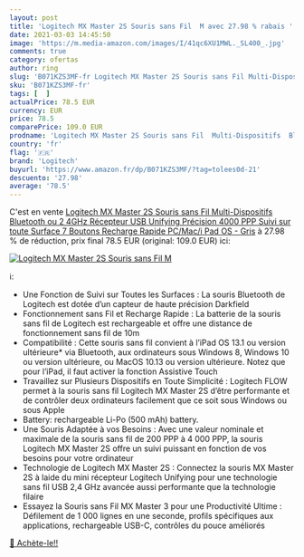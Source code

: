 ```yaml
---
layout: post
title: 'Logitech MX Master 2S Souris sans Fil  M avec 27.98 % rabais '
date: 2021-03-03 14:45:50
image: 'https://m.media-amazon.com/images/I/41qc6XU1MWL._SL400_.jpg'
comments: true
category: ofertas
author: ring
slug: 'B071KZS3MF-fr Logitech MX Master 2S Souris sans Fil Multi-Dispositifs...'
sku: 'B071KZS3MF-fr'
tags: [  ]
actualPrice: 78.5 EUR
currency: EUR
price: 78.5
comparePrice: 109.0 EUR
prodname: 'Logitech MX Master 2S Souris sans Fil  Multi-Dispositifs  Bluetooth ou 2 4GHz Récepteur USB Unifying  Précision 4000 PPP Suivi sur toute Surface  7 Boutons  Recharge Rapide  PC/Mac/i Pad OS - Gris'
country: 'fr'
flag: '🇫🇷'
brand: 'Logitech'
buyurl: 'https://www.amazon.fr/dp/B071KZS3MF/?tag=tolees0d-21'
descuento: '27.98'
average: '78.5'
---
```


C'est en vente [Logitech MX Master 2S Souris sans Fil  Multi-Dispositifs  Bluetooth ou 2 4GHz Récepteur USB Unifying  Précision 4000 PPP Suivi sur toute Surface  7 Boutons  Recharge Rapide  PC/Mac/i Pad OS - Gris](https://www.amazon.fr/dp/B071KZS3MF/?tag=tolees0d-21)  à  27.98 % de réduction, prix final  78.5 EUR (original: 109.0 EUR) ici:

[![Logitech MX Master 2S Souris sans Fil  M](https://m.media-amazon.com/images/I/41qc6XU1MWL._SL400_.jpg)](https://www.amazon.fr/dp/B071KZS3MF/?tag=tolees0d-21)

ℹ️:

- Une Fonction de Suivi sur Toutes les Surfaces : La souris Bluetooth de Logitech est dotée d’un capteur de haute précision Darkfield
- Fonctionnement sans Fil et Recharge Rapide : La batterie de la souris sans fil de Logitech est rechargeable et offre une distance de fonctionnement sans fil de 10m
- Compatibilité : Cette souris sans fil convient à l’iPad OS 13.1 ou version ultérieure* via Bluetooth, aux ordinateurs sous Windows 8, Windows 10 ou version ultérieure, ou MacOS 10.13 ou version ultérieure. Notez que pour l’iPad, il faut activer la fonction Assistive Touch
- Travaillez sur Plusieurs Dispositifs en Toute Simplicité : Logitech FLOW permet à la souris sans fil Logitech MX Master 2S d’être performante et de contrôler deux ordinateurs facilement que ce soit sous Windows ou sous Apple
- Battery: rechargeable Li-Po (500 mAh) battery.
- Une Souris Adaptée à vos Besoins : Avec une valeur nominale et maximale de la souris sans fil de 200 PPP à 4 000 PPP, la souris Logitech MX Master 2S offre un suivi puissant en fonction de vos besoins pour votre ordinateur
- Technologie de Logitech MX Master 2S : Connectez la souris MX Master 2S à laide du mini récepteur Logitech Unifying pour une technologie sans fil USB 2,4 GHz avancée aussi performante que la technologie filaire
- Essayez la Souris sans Fil MX Master 3 pour une Productivité Ultime : Défilement de 1 000 lignes en une seconde, profils spécifiques aux applications, rechargeable USB-C, contrôles du pouce améliorés

[🛒 Achète-le!!](https://www.amazon.fr/dp/B071KZS3MF/?tag=tolees0d-21)
